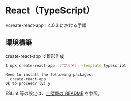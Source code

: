 # React（TypeScript）
※create-react-app：4.0.3 における手順

## 環境構築
create-react-app で雛形作成
```bash
$ npx create-react-app [アプリ名] --template typescript
```

```
Need to install the following packages:
  create-react-app
Ok to proceed? (y) y
```

ESLint 等の設定は、[上階層の  README](https://github.com/h-yoshikawa44/dotfiles/blob/main/TypeScript/README.md) を参照。
